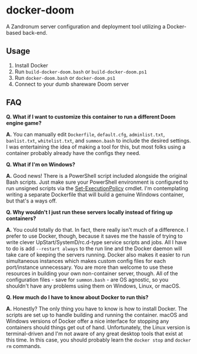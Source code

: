 # docker-doom

A Zandronum server configuration and deployment tool utilizing a Docker-based back-end.

## Usage

1. Install Docker
2. Run `build-docker-doom.bash` or `build-docker-doom.ps1`
3. Run `docker-doom.bash` or `docker-doom.ps1`
4. Connect to your dumb shareware Doom server

## FAQ

**Q. What if I want to customize this container to run a different Doom engine game?**

**A.** You can manually edit `Dockerfile`, `default.cfg`, `adminlist.txt`, `banlist.txt`, `whitelist.txt`, and `summon.bash` to include the desired settings. I was entertaining the idea of making a tool for this, but most folks using a container probably already have the configs they need.

**Q. What if I'm on Windows?**

**A.** Good news! There is a PowerShell script included alongside the original Bash scripts. Just make sure your PowerShell environment is configured to run unsigned scripts via the [Set-ExecutionPolicy](https://docs.microsoft.com/en-us/powershell/module/microsoft.powershell.security/set-executionpolicy?view=powershell-6) cmdlet. I'm contemplating writing a separate Dockerfile that will build a genuine Windows container, but that's a ways off.

**Q. Why wouldn't I just run these servers locally instead of firing up containers?**

**A.** You could totally do that. In fact, there really isn't much of a difference. I prefer to use Docker, though, because it saves me the hassle of trying to write clever UpStart/SystemD/rc.d-type service scripts and jobs. All I have to do is add `--restart always` to the run line and the Docker daemon will take care of keeping the servers running. Docker also makes it easier to run simultaneous instances which makes custom config files for each port/instance unnecessary. You are more than welcome to use these resources in building your own non-container server, though. All of the configuration files - save for `summon.bash` - are OS agnostic, so you shouldn't have any problems using them on Windows, Linux, or macOS.

**Q. How much do I have to know about Docker to run this?**

**A.** Honestly? The only thing you have to know is how to install Docker. The scripts are set up to handle building and running the container. macOS and Windows versions of Docker offer a nice interface for stopping any containers should things get out of hand. Unfortunately, the Linux version is terminal-driven and I'm not aware of any great desktop tools that exist at this time. In this case, you should probably learn the `docker stop` and `docker rm` commands.
